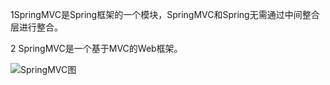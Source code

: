 
1SpringMVC是Spring框架的一个模块，SpringMVC和Spring无需通过中间整合层进行整合。

2 SpringMVC是一个基于MVC的Web框架。

![SpringMVC图](https://upload-images.jianshu.io/upload_images/6010417-bf2df874b7ac3263.png?imageMogr2/auto-orient/strip%7CimageView2/2/w/1240)